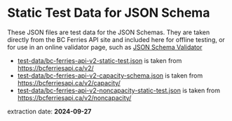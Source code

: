 # Static Test Data for JSON Schema

These JSON files are test data for the JSON Schemas. They are taken directly from the BC Ferries API site and included here for offline testing, or for use in an online validator page, such as [JSON Schema Validator](https://www.jsonschemavalidator.net)

- [test-data/bc-ferries-api-v2-static-test.json](test-data/bc-ferries-api-v2-static-test.json) is taken from https://bcferriesapi.ca/v2/
- [test-data/bc-ferries-api-v2-capacity-schema.json](test-data/bc-ferries-api-v2-capacity-schema.json) is taken from https://bcferriesapi.ca/v2/capacity/
- [test-data/bc-ferries-api-v2-noncapacity-static-test.json](test-data/bc-ferries-api-v2-noncapacity-static-test.json) is taken from https://bcferriesapi.ca/v2/noncapacity/

extraction date: **2024-09-27**